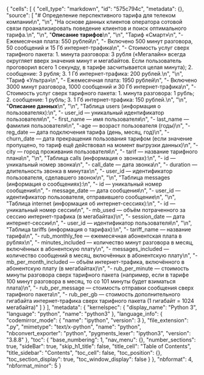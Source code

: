 {
 "cells": [
  {
   "cell_type": "markdown",
   "id": "575c794c",
   "metadata": {},
   "source": [
    "# Определение перспективного тарифа для телеком компании\n",
    "\n",
    "На основе данных клиентов оператора сотовой связи проанализировать поведение клиентов и поиск оптимального тарифа.\n",
    "\n",
    "**Описание тарифов**\n",
    "\n",
    "Тариф «Смарт»\n",
    "- Ежемесячная плата: 550 рублей\n",
    "- Включено 500 минут разговора, 50 сообщений и 15 Гб интернет-трафика\n",
    "- Стоимость услуг сверх тарифного пакета: 1. минута разговора: 3 рубля («Мегалайн» всегда округляет вверх значения минут и мегабайтов. Если пользователь проговорил всего 1 секунду, в тарифе засчитывается целая минута); 2. сообщение: 3 рубля; 3. 1 Гб интернет-трафика: 200 рублей.\n",
    "\n",
    "Тариф «Ультра»\n",
    "- Ежемесячная плата: 1950 рублей\n",
    "- Включено 3000 минут разговора, 1000 сообщений и 30 Гб интернет-трафика\n",
    "- Стоимость услуг сверх тарифного пакета: 1. минута разговора: 1 рубль; 2. сообщение: 1 рубль; 3. 1 Гб интернет-трафика: 150 рублей.\n",
    "\n",
    "**Описание данных**\n",
    "\n",
    "Таблица users (информация о пользователях):\n",
    "- user_id — уникальный идентификатор пользователя\n",
    "- first_name — имя пользователя\n",
    "- last_name — фамилия пользователя\n",
    "-age — возраст пользователя (годы)\n",
    "- reg_date — дата подключения тарифа (день, месяц, год)\n",
    "- churn_date — дата прекращения пользования тарифом (если значение пропущено, то тариф ещё действовал на момент выгрузки данных)\n",
    "- city — город проживания пользователя\n",
    "- tarif — название тарифного плана\n",
    "\n",
    "Таблица calls (информация о звонках):\n",
    "- id — уникальный номер звонка\n",
    "- call_date — дата звонка\n",
    "- duration — длительность звонка в минутах\n",
    "- user_id — идентификатор пользователя, сделавшего звонок\n",
    "\n",
    "Таблица messages (информация о сообщениях):\n",
    "- id — уникальный номер сообщения\n",
    "- message_date — дата сообщения\n",
    "- user_id — идентификатор пользователя, отправившего сообщение\n",
    "\n",
    "Таблица internet (информация об интернет-сессиях):\n",
    "- id — уникальный номер сессии\n",
    "- mb_used — объём потраченного за сессию интернет-трафика (в мегабайтах)\n",
    "- session_date — дата интернет-сессии\n",
    "- user_id — идентификатор пользователя\n",
    "\n",
    "Таблица tariffs (информация о тарифах):\n",
    "- tariff_name — название тарифа\n",
    "- rub_monthly_fee — ежемесячная абонентская плата в рублях\n",
    "- minutes_included — количество минут разговора в месяц, включённых в абонентскую плату\n",
    "- messages_included — количество сообщений в месяц, включённых в абонентскую плату\n",
    "- mb_per_month_included — объём интернет-трафика, включённого в абонентскую плату (в мегабайтах)\n",
    "- rub_per_minute — стоимость минуты разговора сверх тарифного пакета (например, если в тарифе 100 минут разговора в месяц, то со 101 минуты будет взиматься плата)\n",
    "- rub_per_message — стоимость отправки сообщения сверх тарифного пакета\n",
    "- rub_per_gb — стоимость дополнительного гигабайта интернет-трафика сверх тарифного пакета (1 гигабайт = 1024 мегабайта)"
   ]
  }
 ],
 "metadata": {
  "kernelspec": {
   "display_name": "Python 3",
   "language": "python",
   "name": "python3"
  },
  "language_info": {
   "codemirror_mode": {
    "name": "ipython",
    "version": 3
   },
   "file_extension": ".py",
   "mimetype": "text/x-python",
   "name": "python",
   "nbconvert_exporter": "python",
   "pygments_lexer": "ipython3",
   "version": "3.8.8"
  },
  "toc": {
   "base_numbering": 1,
   "nav_menu": {},
   "number_sections": true,
   "sideBar": true,
   "skip_h1_title": false,
   "title_cell": "Table of Contents",
   "title_sidebar": "Contents",
   "toc_cell": false,
   "toc_position": {},
   "toc_section_display": true,
   "toc_window_display": false
  }
 },
 "nbformat": 4,
 "nbformat_minor": 5
}
